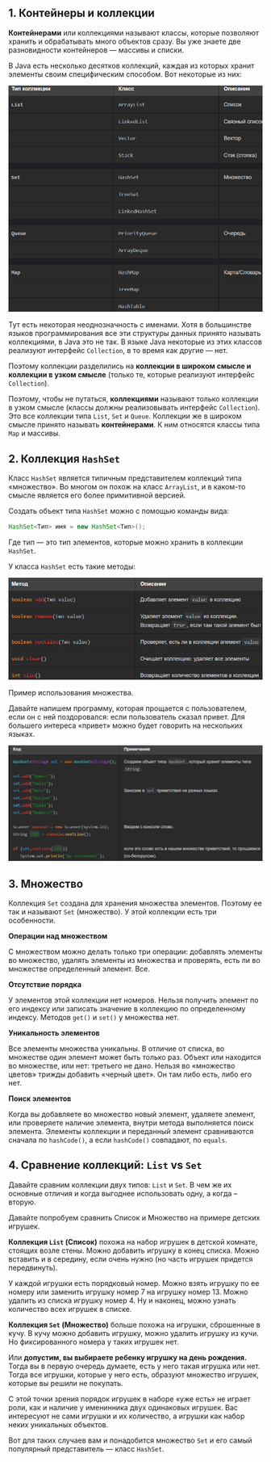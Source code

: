## 1. Контейнеры и коллекции

**Контейнерами** или коллекциями называют классы, которые позволяют хранить и обрабатывать много объектов сразу. Вы уже знаете две разновидности контейнеров — массивы и списки.

В Java есть несколько десятков коллекций, каждая из которых хранит элементы своим специфическим способом. Вот некоторые из них:

![Pasted image 20230918204502.png](..%2Fimg%2Flevel14%2FPasted%20image%2020230918204502.png)

Тут есть некоторая неоднозначность с именами. Хотя в большинстве языков программирования все эти структуры данных принято называть коллекциями, в Java это не так. В языке Java некоторые из этих классов реализуют интерфейс `Collection`, в то время как другие — нет.

Поэтому коллекции разделились на **коллекции в широком смысле и коллекции в узком смысле** (только те, которые реализуют интерфейс `Collection`).

Поэтому, чтобы не путаться, **коллекциями** называют только коллекции в узком смысле (классы должны реализовывать интерфейс `Collection`). Это все коллекции типа `List`, `Set` и `Queue`. Коллекции же в широком смысле принято называть **контейнерами**. К ним относятся классы типа `Map` и массивы.
## 2. Коллекция `HashSet`

Класс `HashSet` является типичным представителем коллекций типа «множество». Во многом он похож на класс `ArrayList`, и в каком-то смысле является его более примитивной версией.

Создать объект типа `HashSet` можно с помощью команды вида:

```java
HashSet<Тип> имя = new HashSet<Тип>();
```

Где тип — это тип элементов, которые можно хранить в коллекции `HashSet`.

У класса `HashSet` есть такие методы:

![Pasted image 20230918204639.png](..%2Fimg%2Flevel14%2FPasted%20image%2020230918204639.png)

Пример использования множества.

Давайте напишем программу, которая прощается с пользователем, если он с ней поздоровался: если пользователь сказал привет. Для большего интереса «привет» можно будет говорить на нескольких языках.

![Pasted image 20230918204714.png](..%2Fimg%2Flevel14%2FPasted%20image%2020230918204714.png)

## 3. Множество

Коллекция `Set` создана для хранения множества элементов. Поэтому ее так и называют `Set` (множество). У этой коллекции есть три особенности.

**Операции над множеством**

С множеством можно делать только три операции: добавлять элементы во множество, удалять элементы из множества и проверять, есть ли во множестве определенный элемент. Все.

**Отсутствие порядка**

У элементов этой коллекции нет номеров. Нельзя получить элемент по его индексу или записать значение в коллекцию по определенному индексу. Методов `get()` и `set()` у множества нет.

**Уникальность элементов**

Все элементы множества уникальны. В отличие от списка, во множестве один элемент может быть только раз. Объект или находится во множестве, или нет: третьего не дано. Нельзя во «множество цветов» трижды добавить «черный цвет». Он там либо есть, либо его нет.

**Поиск элементов**

Когда вы добавляете во множество новый элемент, удаляете элемент, или проверяете наличие элемента, внутри метода выполняется поиск элемента. Элементы коллекции и переданный элемент сравниваются сначала по `hashCode()`, а если `hashCode()` совпадают, по `equals`.
## 4. Сравнение коллекций: `List` vs `Set`

Давайте сравним коллекции двух типов: `List` и `Set`. В чем же их основные отличия и когда выгоднее использовать одну, а когда – вторую.

Давайте попробуем сравнить Список и Множество на примере детских игрушек.

**Коллекция `List` (Список)** похожа на набор игрушек в детской комнате, стоящих возле стены. Можно добавить игрушку в конец списка. Можно вставить и в середину, если очень нужно (но часть игрушек придется передвинуть).

У каждой игрушки есть порядковый номер. Можно взять игрушку по ее номеру или заменить игрушку номер 7 на игрушку номер 13. Можно удалить из списка игрушку номер 4. Ну и наконец, можно узнать количество всех игрушек в списке.

**Коллекция `Set` (Множество)** больше похожа на игрушки, сброшенные в кучу. В кучу можно добавить игрушку, можно удалить игрушку из кучи. Но фиксированного номера у таких игрушек нет.

Или **допустим, вы выбираете ребенку игрушку на день рождения.** Тогда вы в первую очередь думаете, есть у него такая игрушка или нет. Тогда все игрушки, которые у него есть, образуют множество игрушек, которые вы решили не покупать.

С этой точки зрения порядок игрушек в наборе «уже есть» не играет роли, как и наличие у именинника двух одинаковых игрушек. Вас интересуют не сами игрушки и их количество, а игрушки как набор неких уникальных объектов.

Вот для таких случаев вам и понадобится множество `Set` и его самый популярный представитель — класс `HashSet`.